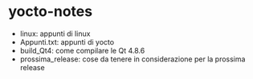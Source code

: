 yocto-notes
===========

- linux: appunti di linux
- Appunti.txt: appunti di yocto
- build_Qt4: come compilare le Qt 4.8.6
- prossima_release: cose da tenere in considerazione per la prossima release
